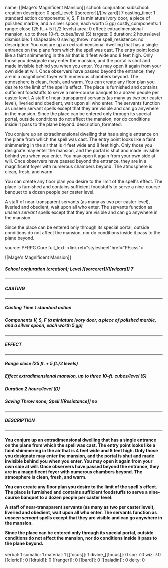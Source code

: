 name: [[Mage's Magnificent Mansion]]
school: conjuration
subschool: creation
descriptor: 0
spell_level: [[sorcerer]]/[[wizard]] 7
casting_time: 1 standard action
components: V, S, F (a miniature ivory door, a piece of polished marble, and a silver spoon, each worth 5 gp)
costly_components: 1
range: close (25 ft. + 5 ft./2 levels)
area: 0
effect: extradimensional mansion, up to three 10-ft. cubes/level (S)
targets: 0
duration: 2 hours/level
dismissible: 1
shapeable: 0
saving_throw: none
spell_resistence: no
description: You conjure up an extradimensional dwelling that has a single entrance on the plane from which the spell was cast. The entry point looks like a faint shimmering in the air that is 4 feet wide and 8 feet high. Only those you designate may enter the mansion, and the portal is shut and made invisible behind you when you enter. You may open it again from your own side at will. Once observers have passed beyond the entrance, they are in a magnificent foyer with numerous chambers beyond. The atmosphere is clean, fresh, and warm.  You can create any floor plan you desire to the limit of the spell's effect. The place is furnished and contains sufficient foodstuffs to serve a nine-course banquet to a dozen people per caster level.  A staff of near-transparent servants (as many as two per caster level), liveried and obedient, wait upon all who enter. The servants function as unseen servant spells except that they are visible and can go anywhere in the mansion.  Since the place can be entered only through its special portal, outside conditions do not affect the mansion, nor do conditions inside it pass to the plane beyond.
description_formated: <p>You conjure up an extradimensional dwelling that has a single entrance on the plane from which the spell was cast. The entry point looks like a faint shimmering in the air that is 4 feet wide and 8 feet high. Only those you designate may enter the mansion, and the portal is shut and made invisible behind you when you enter. You may open it again from your own side at will. Once observers have passed beyond the entrance, they are in a magnificent foyer with numerous chambers beyond. The atmosphere is clean, fresh, and warm.</p><p>You can create any floor plan you desire to the limit of the spell's effect. The place is furnished and contains sufficient foodstuffs to serve a nine-course banquet to a dozen people per caster level.</p><p>A staff of near-transparent servants (as many as two per caster level), liveried and obedient, wait upon all who enter. The servants function as <i>unseen servant</i> spells except that they are visible and can go anywhere in the mansion.</p><p>Since the place can be entered only through its special portal, outside conditions do not affect the mansion, nor do conditions inside it pass to the plane beyond.</p>
source: PFRPG Core
full_text: <link rel="stylesheet"href="PF.css"><div class="heading"><p class="alignleft">[[Mage's Magnificent Mansion]]</p><div style="clear: both;"></div></div><div><h5><b>School </b>conjuration (creation); <b>Level </b>[[sorcerer]]/[[wizard]] 7</h5></div><hr/><div><h5><b>CASTING</b></h5></div><hr/><div><h5><b>Casting Time </b>1 standard action</h5><h5><b>Components </b>V, S, F (a miniature ivory door, a piece of polished marble, and a silver spoon, each worth 5 gp)</h5></div><hr/><div><h5><b>EFFECT</b></h5></div><hr/><div><h5><b>Range </b>close (25 ft. + 5 ft./2 levels)</h5><h5><b>Effect </b>extradimensional mansion, up to three 10-ft. cubes/level (S)</h5><h5><b>Duration </b>2 hours/level (D)</h5><h5><b>Saving Throw </b>none; <b>Spell [[Resistance]] </b>no</h5></div><hr/><div><h5><b>DESCRIPTION</b></h5></div><hr/><div><h4><p>You conjure up an extradimensional dwelling that has a single entrance on the plane from which the spell was cast. The entry point looks like a faint shimmering in the air that is 4 feet wide and 8 feet high. Only those you designate may enter the mansion, and the portal is shut and made invisible behind you when you enter. You may open it again from your own side at will. Once observers have passed beyond the entrance, they are in a magnificent foyer with numerous chambers beyond. The atmosphere is clean, fresh, and warm.</p><p>You can create any floor plan you desire to the limit of the spell's effect. The place is furnished and contains sufficient foodstuffs to serve a nine-course banquet to a dozen people per caster level.</p><p>A staff of near-transparent servants (as many as two per caster level), liveried and obedient, wait upon all who enter. The servants function as <i>unseen servant</i> spells except that they are visible and can go anywhere in the mansion.</p><p>Since the place can be entered only through its special portal, outside conditions do not affect the mansion, nor do conditions inside it pass to the plane beyond.</p></h4></div>
verbal: 1
somatic: 1
material: 1
[[focus]]: 1
divine_[[focus]]: 0
sor: 7.0
wiz: 7.0
[[cleric]]: 0
[[druid]]: 0
[[ranger]]: 0
[[bard]]: 0
[[paladin]]: 0
deity: 0
